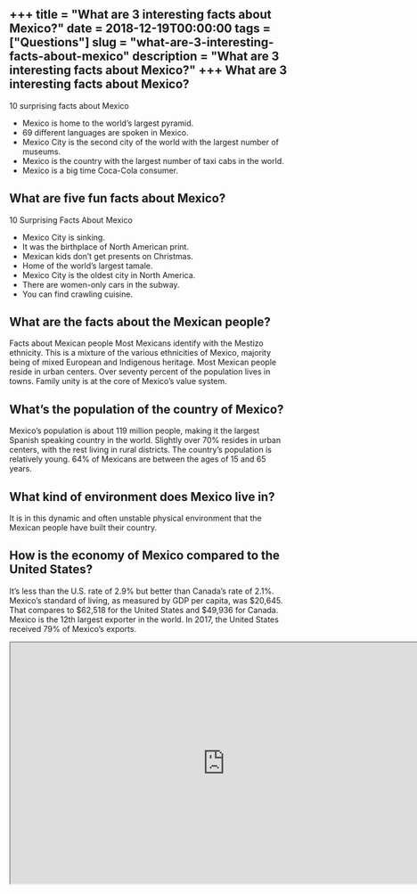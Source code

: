 +++
title = "What are 3 interesting facts about Mexico?"
date = 2018-12-19T00:00:00
tags = ["Questions"]
slug = "what-are-3-interesting-facts-about-mexico"
description = "What are 3 interesting facts about Mexico?"
+++
What are 3 interesting facts about Mexico?
------------------------------------------

10 surprising facts about Mexico

- Mexico is home to the world’s largest pyramid.
- 69 different languages are spoken in Mexico.
- Mexico City is the second city of the world with the largest number of museums.
- Mexico is the country with the largest number of taxi cabs in the world.
- Mexico is a big time Coca-Cola consumer.

What are five fun facts about Mexico?
-------------------------------------

10 Surprising Facts About Mexico

- Mexico City is sinking.
- It was the birthplace of North American print.
- Mexican kids don’t get presents on Christmas.
- Home of the world’s largest tamale.
- Mexico City is the oldest city in North America.
- There are women-only cars in the subway.
- You can find crawling cuisine.

What are the facts about the Mexican people?
--------------------------------------------

Facts about Mexican people Most Mexicans identify with the Mestizo ethnicity. This is a mixture of the various ethnicities of Mexico, majority being of mixed European and Indigenous heritage. Most Mexican people reside in urban centers. Over seventy percent of the population lives in towns. Family unity is at the core of Mexico’s value system.

What’s the population of the country of Mexico?
-----------------------------------------------

Mexico’s population is about 119 million people, making it the largest Spanish speaking country in the world. Slightly over 70% resides in urban centers, with the rest living in rural districts. The country’s population is relatively young. 64% of Mexicans are between the ages of 15 and 65 years.

What kind of environment does Mexico live in?
---------------------------------------------

It is in this dynamic and often unstable physical environment that the Mexican people have built their country.

How is the economy of Mexico compared to the United States?
-----------------------------------------------------------

It’s less than the U.S. rate of 2.9% but better than Canada’s rate of 2.1%. Mexico’s standard of living, as measured by GDP per capita, was $20,645. That compares to $62,518 for the United States and $49,936 for Canada. Mexico is the 12th largest exporter in the world. In 2017, the United States received 79% of Mexico’s exports.

<iframe allow="accelerometer; autoplay; clipboard-write; encrypted-media; gyroscope; picture-in-picture" allowfullscreen="" class="__youtube_prefs__  epyt-is-override  no-lazyload" data-no-lazy="1" data-origheight="433" data-origwidth="770" data-skipgform_ajax_framebjll="" height="433" id="_ytid_72347" loading="lazy" src="https://www.youtube.com/embed/9NF2uKww960?enablejsapi=1&autoplay=0&cc_load_policy=0&cc_lang_pref=&iv_load_policy=1&loop=0&modestbranding=0&rel=1&fs=1&playsinline=0&autohide=2&theme=dark&color=red&controls=1&" title="YouTube player" width="770"></iframe>